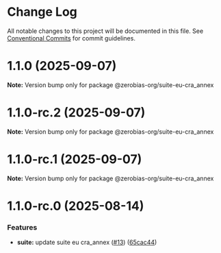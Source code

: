 # Change Log

All notable changes to this project will be documented in this file.
See [Conventional Commits](https://conventionalcommits.org) for commit guidelines.

# 1.1.0 (2025-09-07)

**Note:** Version bump only for package @zerobias-org/suite-eu-cra_annex





# 1.1.0-rc.2 (2025-09-07)

**Note:** Version bump only for package @zerobias-org/suite-eu-cra_annex





# 1.1.0-rc.1 (2025-09-07)

**Note:** Version bump only for package @zerobias-org/suite-eu-cra_annex





# 1.1.0-rc.0 (2025-08-14)


### Features

* **suite:** update suite eu cra_annex ([#13](https://github.com/zerobias-org/suite/issues/13)) ([65cac44](https://github.com/zerobias-org/suite/commit/65cac44c6097ff32cf5321ecd1b69e1951b95816))
